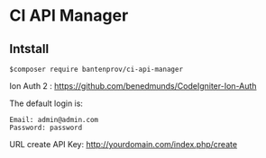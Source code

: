 # CI API Manager
## Intstall
```
$composer require bantenprov/ci-api-manager
```
Ion Auth 2 : https://github.com/benedmunds/CodeIgniter-Ion-Auth

The default login is:

    Email: admin@admin.com
    Password: password

URL create API Key:
http://yourdomain.com/index.php/create
